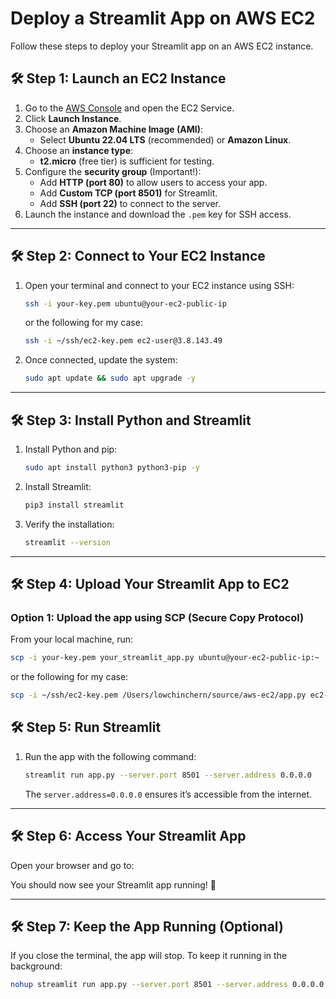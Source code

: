 # Deploy a Streamlit App on AWS EC2

Follow these steps to deploy your Streamlit app on an AWS EC2 instance.

## 🛠️ Step 1: Launch an EC2 Instance

1. Go to the [AWS Console](https://aws.amazon.com/console/) and open the EC2 Service.
2. Click **Launch Instance**.
3. Choose an **Amazon Machine Image (AMI)**:
   - Select **Ubuntu 22.04 LTS** (recommended) or **Amazon Linux**.
4. Choose an **instance type**:
   - **t2.micro** (free tier) is sufficient for testing.
5. Configure the **security group** (Important!):
   - Add **HTTP (port 80)** to allow users to access your app.
   - Add **Custom TCP (port 8501)** for Streamlit.
   - Add **SSH (port 22)** to connect to the server.
6. Launch the instance and download the `.pem` key for SSH access.

---

## 🛠️ Step 2: Connect to Your EC2 Instance

1. Open your terminal and connect to your EC2 instance using SSH:

    ```sh
    ssh -i your-key.pem ubuntu@your-ec2-public-ip
    ```
   or the following for my case:
    ```sh
   ssh -i ~/ssh/ec2-key.pem ec2-user@3.8.143.49
    ```

2. Once connected, update the system:

    ```sh
    sudo apt update && sudo apt upgrade -y
    ```

---

## 🛠️ Step 3: Install Python and Streamlit

1. Install Python and pip:

    ```sh
    sudo apt install python3 python3-pip -y
    ```

2. Install Streamlit:

    ```sh
    pip3 install streamlit
    ```

3. Verify the installation:

    ```sh
    streamlit --version
    ```

---

## 🛠️ Step 4: Upload Your Streamlit App to EC2

### Option 1: Upload the app using SCP (Secure Copy Protocol)

From your local machine, run:

```sh
scp -i your-key.pem your_streamlit_app.py ubuntu@your-ec2-public-ip:~
```
or the following for my case:
```sh
scp -i ~/ssh/ec2-key.pem /Users/lowchinchern/source/aws-ec2/app.py ec2-user@3.8.143.49:~

```

## 🛠️ Step 5: Run Streamlit

1. Run the app with the following command:

    ```sh
    streamlit run app.py --server.port 8501 --server.address 0.0.0.0
    ```

   The `server.address=0.0.0.0` ensures it’s accessible from the internet.


---

## 🛠️ Step 6: Access Your Streamlit App

Open your browser and go to:


You should now see your Streamlit app running! 🎉

---

## 🛠️ Step 7: Keep the App Running (Optional)

If you close the terminal, the app will stop. To keep it running in the background:

```sh
nohup streamlit run app.py --server.port 8501 --server.address 0.0.0.0 > output.log 2>&1 &
